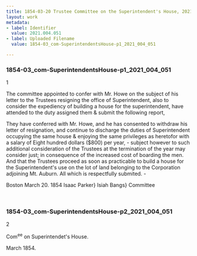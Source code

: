 ```yaml
---
title: 1854-03-20 Trustee Committee on the Superintendent's House, 2021.004.051
layout: work
metadata:
- label: Identifier
  value: 2021.004.051
- label: Uploaded Filename
  value: 1854-03_com-SuperintendentsHouse-p1_2021_004_051

---
```

<div class="pages">
<div id="page-1773800">
<h3><a name="page-1773800">1854-03_com-SuperintendentsHouse-p1_2021_004_051</a></h3>
<div class="page-content">
<p>1</p>
<p>The committee appointed to confer with Mr. Howe <span class='line-break'> </span>on the subject of his letter to the Trustees resigning <span class='line-break'> </span>the office of Superintendent, also to consider the expedi<span class='line-break'></span>ency of building a house for the superintendent, have <span class='line-break'> </span>attended to the duty assigned them &amp; submit the fol<span class='line-break'></span>lowing report,</p>
<p>They have conferred with Mr. Howe, and <span class='line-break'> </span>he has consented to withdraw his letter of resigna<span class='line-break'></span>tion, and continue to discharge the duties of Super<span class='line-break'></span>intendent occupying the same house &amp; enjoying the <span class='line-break'> </span>same privileges as heretofor with a salary of Eight<span class='line-break'> </span>hundred dollars ($800) per year, - subject however to <span class='line-break'> </span>such additional consideration of the Trustees at<span class='line-break'> </span>the termination of the year may consider just;  in <span class='line-break'> </span>consequence of the increased cost of boarding the men.<span class='line-break'> </span>And that the Trustees proceed as soon as practicable<span class='line-break'> </span>to build a house for the Superintendent's use  on<span class='line-break'> </span>the lot of land belonging to the Corporation ad<span class='line-break'></span>joining Mt. Auburn.  All which is respectfully sub<span class='line-break'></span>mited. -</p>
<p>Boston March 20. 1854   Isaac Parker}<span class='line-break'> </span>Isiah Bangs} Committee</p>
</div>
</div>
<br />
<div id="page-1773801">
<h3><a name="page-1773801">1854-03_com-SuperintendentsHouse-p2_2021_004_051</a></h3>
<div class="page-content">
<p>2</p>
<p>Com<sup>ee</sup> on Superintendet's House.</p>
<p>March 1854.</p>
</div>
</div>
<br />
</div>
